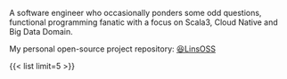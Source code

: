 A software engineer who occasionally ponders some odd questions, functional programming fanatic with a focus on Scala3,
Cloud Native and Big Data Domain.

My personal open-source project repository: [😆LinsOSS](https://github.com/linsoss)

{{< list limit=5 >}}